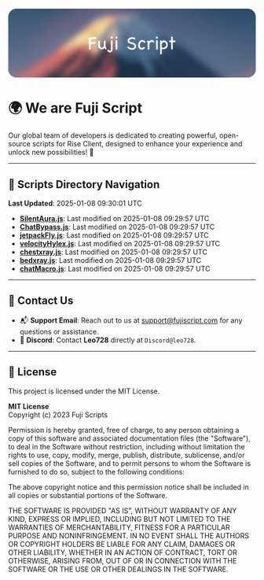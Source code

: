 ![Banner](.github/b.webp)

# 🌍 **We are Fuji Script**

Our global team of developers is dedicated to creating powerful, open-source scripts for Rise Client, designed to enhance your experience and unlock new possibilities! 🌟

---
<!-- SCRIPTS_NAVIGATION_START -->
## 📂 **Scripts Directory Navigation**

**Last Updated**: 2025-01-08 09:30:01 UTC

- **[SilentAura.js](scripts/SilentAura.js)**: Last modified on 2025-01-08 09:29:57 UTC
- **[ChatBypass.js](scripts/ChatBypass.js)**: Last modified on 2025-01-08 09:29:57 UTC
- **[jetpackFly.js](scripts/jetpackFly.js)**: Last modified on 2025-01-08 09:29:57 UTC
- **[velocityHylex.js](scripts/velocityHylex.js)**: Last modified on 2025-01-08 09:29:57 UTC
- **[chestxray.js](scripts/chestxray.js)**: Last modified on 2025-01-08 09:29:57 UTC
- **[bedxray.js](scripts/bedxray.js)**: Last modified on 2025-01-08 09:29:57 UTC
- **[chatMacro.js](scripts/chatMacro.js)**: Last modified on 2025-01-08 09:29:57 UTC

<!-- SCRIPTS_NAVIGATION_END -->

---

## 💬 **Contact Us**  
- 📬 **Support Email**: Reach out to us at [support@fujiscript.com](mailto:support@fujiscript.com) for any questions or assistance.  
- 💬 **Discord**: Contact **Leo728** directly at `Discord@leo728`.

---

## 📜 **License**

This project is licensed under the MIT License.  

**MIT License**  
Copyright (c) 2023 Fuji Scripts  

Permission is hereby granted, free of charge, to any person obtaining a copy of this software and associated documentation files (the "Software"), to deal in the Software without restriction, including without limitation the rights to use, copy, modify, merge, publish, distribute, sublicense, and/or sell copies of the Software, and to permit persons to whom the Software is furnished to do so, subject to the following conditions:  

The above copyright notice and this permission notice shall be included in all copies or substantial portions of the Software.  

THE SOFTWARE IS PROVIDED "AS IS", WITHOUT WARRANTY OF ANY KIND, EXPRESS OR IMPLIED, INCLUDING BUT NOT LIMITED TO THE WARRANTIES OF MERCHANTABILITY, FITNESS FOR A PARTICULAR PURPOSE AND NONINFRINGEMENT. IN NO EVENT SHALL THE AUTHORS OR COPYRIGHT HOLDERS BE LIABLE FOR ANY CLAIM, DAMAGES OR OTHER LIABILITY, WHETHER IN AN ACTION OF CONTRACT, TORT OR OTHERWISE, ARISING FROM, OUT OF OR IN CONNECTION WITH THE SOFTWARE OR THE USE OR OTHER DEALINGS IN THE SOFTWARE.  
